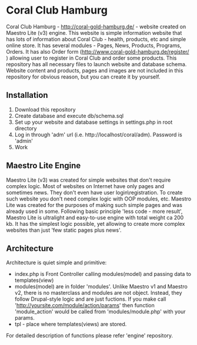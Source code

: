 Coral Club Hamburg
=====

Coral Club Hamburg - http://coral-gold-hamburg.de/ - website created on Maestro Lite (v3) engine. This website is simple information website that has lots of information about Coral Club - health, products, etc and simple online store. It has several modules - Pages, News, Products, Programs, Orders. It has also Order form (http://www.coral-gold-hamburg.de/register/ ) allowing user to register in Coral Club and order some products.
This repository has all necessary files to launch website and database schema.
Website content and products, pages and images are not included in this repository for obvious reason, but you can create it by yourself.

Installation
------
1. Download this repository
2. Create database and execute db/schema.sql
3. Set up your website and database settings in settings.php in root directory
4. Log in through 'adm' url (i.e. http://localhost/coral/adm). Password is 'admin'
5. Work

Maestro Lite Engine
------
Maestro Lite (v3) was created for simple websites that don't require complex logic. Most of websites on Internet have only pages and sometimes news. They don't even have user login\registration. To create such website you don't need complex logic with OOP modules, etc. Maestro Lite was created for the purposes of making such simple pages and was already used in some.
Following basic principle 'less code - more result', Maestro Lite is ultralight and easy-to-use engine with total weight ca 200 kb. It has the simplest logic possible, yet allowing to create more complex websites than just 'few static pages plus news'. 

Architecture
-----
Architecture is quiet simple and primitive:
* index.php is Front Controller calling modules(model) and passing data to templates(view)  
* modules(model) are in folder 'modules'. Unlike Maestro v1 and Maestro v2, there is no masterclass and modules are not object. Instead, they follow Drupal-style logic and are just fuctions. If you make call 'http://yoursite.com/module/action/params' then function 'module_action' would be called from 'modules/module.php' with your params.
* tpl - place where templates(views) are stored. 

For detailed description of functions please refer 'engine' repository.

